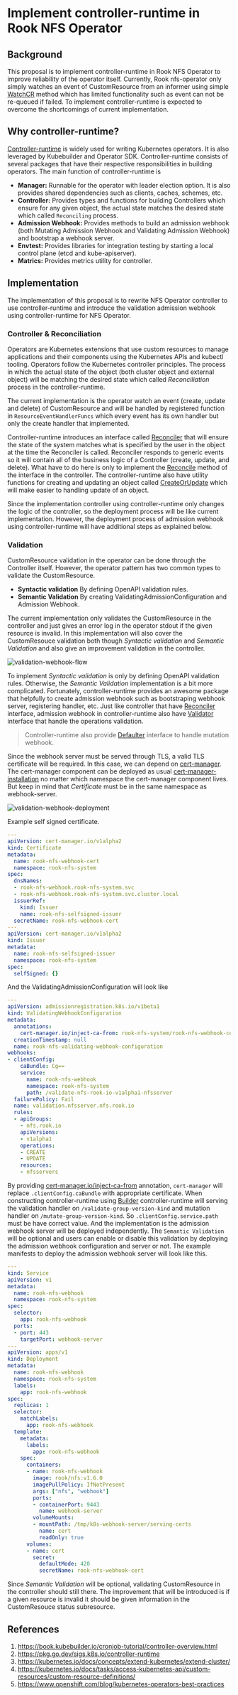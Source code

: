 # Implement controller-runtime in Rook NFS Operator

## Background

This proposal is to implement controller-runtime in Rook NFS Operator to improve reliability of the operator itself. Currently, Rook nfs-operator only simply watches an event of CustomResource from an informer using simple [WatchCR][rook-watchcr] method which has limited functionality such as event can not be re-queued if failed. To implement controller-runtime is expected to overcome the shortcomings of current implementation.

## Why controller-runtime?

[Controller-runtime][controller-runtime] is widely used for writing Kubernetes operators. It is also leveraged by Kubebuilder and Operator SDK. Controller-runtime consists of several packages that have their respective responsibilities in building operators. The main function of controller-runtime is

- **Manager:** Runnable for the operator with leader election option. It is also provides shared dependencies such as clients, caches, schemes, etc.
- **Controller:** Provides types and functions for building Controllers which ensure for any given object, the actual state matches the desired state which called `Reconciling` process.
- **Admission Webhook:** Provides methods to build an admission webhook (both Mutating Admission Webhook and Validating Admission Webhook) and bootstrap a webhook server.
- **Envtest:** Provides libraries for integration testing by starting a local control plane (etcd and kube-apiserver).
- **Matrics:** Provides metrics utility for controller.

## Implementation

The implementation of this proposal is to rewrite NFS Operator controller to use controller-runtime and introduce the validation admission webhook using controller-runtime for NFS Operator.

### Controller & Reconciliation

Operators are Kubernetes extensions that use custom resources to manage applications and their components using the Kubernetes APIs and kubectl tooling. Operators follow the Kubernetes controller principles. The process in which the actual state of the object (both cluster object and external object) will be matching the desired state which called *Reconciliation* process in the controller-runtime.

The current implementation is the operator watch an event (create, update and delete) of CustomResource and will be handled by registered function in `ResourceEventHandlerFuncs` which every event has its own handler but only the create handler that implemented.

Controller-runtime introduces an interface called [Reconciler][Controller-runtime-reconciler] that will ensure the state of the system matches what is specified by the user in the object at the time the Reconciler is called. Reconciler responds to generic events so it will contain all of the business logic of a Controller (create, update, and delete). What have to do here is only to implement the [Reconcile][Controller-runtime-reconcile] method of the interface in the controller. The controller-runtime also have utility functions for creating and updating an object called [CreateOrUpdate][controller-runtime-createorupdate] which will make easier to handling update of an object.

Since the implementation controller using controller-runtime only changes the logic of the controller, so the deployment process will be like current implementation. However, the deployment process of admission webhook using controller-runtime will have additional steps as explained below.

### Validation

CustomResource validation in the operator can be done through the Controller itself. However, the operator pattern has two common types to validate the CustomResource.

- **Syntactic validation** By defining OpenAPI validation rules.
- **Semantic Validation** By creating ValidatingAdmissionConfiguration and Admission Webhook.

The current implementation only validates the CustomResource in the controller and just gives an error log in the operator stdout if the given resource is invalid. In this implementation will also cover the CustomResouce validation both though *Syntactic validation* and *Semantic Validation* and also give an improvement validation in the controller.

![validation-webhook-flow](../../Documentation/media/nfs-webhook-validation-flow.png "Validation Webhook Flow")

To implement *Syntactic validation* is only by defining OpenAPI validation rules. Otherwise, the *Semantic Validation* implementation is a bit more complicated. Fortunately, controller-runtime provides an awesome package that helpfully to create admission webhook such as bootstraping webhook server, registering handler, etc. Just like controller that have [Reconciler][controller-runtime-reconciler] interface, admission webhook in controller-runtime also have [Validator][controller-runtime-validator] interface that handle the operations validation.

> Controller-runtime also provide [Defaulter][controller-runtime-defaulter] interface to handle mutation webhook.

Since the webhook server must be served through TLS, a valid TLS certificate will be required. In this case, we can depend on [cert-manager][cert-manager]. The cert-manager component can be deployed as usual [cert-manager-installation](cert-manager-installation) no matter which namespace the cert-manager component lives. But keep in mind that *Certificate* must be in the same namespace as webhook-server.

![validation-webhook-deployment](../../Documentation/media/nfs-webhook-deployment.png "Validation Webhook Deployment")

Example self signed certificate.

```yaml
---
apiVersion: cert-manager.io/v1alpha2
kind: Certificate
metadata:
  name: rook-nfs-webhook-cert
  namespace: rook-nfs-system
spec:
  dnsNames:
  - rook-nfs-webhook.rook-nfs-system.svc
  - rook-nfs-webhook.rook-nfs-system.svc.cluster.local
  issuerRef:
    kind: Issuer
    name: rook-nfs-selfsigned-issuer
  secretName: rook-nfs-webhook-cert
---
apiVersion: cert-manager.io/v1alpha2
kind: Issuer
metadata:
  name: rook-nfs-selfsigned-issuer
  namespace: rook-nfs-system
spec:
  selfSigned: {}
```

And the ValidatingAdmissionConfiguration will look like

```yaml
---
apiVersion: admissionregistration.k8s.io/v1beta1
kind: ValidatingWebhookConfiguration
metadata:
  annotations:
    cert-manager.io/inject-ca-from: rook-nfs-system/rook-nfs-webhook-cert
  creationTimestamp: null
  name: rook-nfs-validating-webhook-configuration
webhooks:
- clientConfig:
    caBundle: Cg==
    service:
      name: rook-nfs-webhook
      namespace: rook-nfs-system
      path: /validate-nfs-rook-io-v1alpha1-nfsserver
  failurePolicy: Fail
  name: validation.nfsserver.nfs.rook.io
  rules:
  - apiGroups:
    - nfs.rook.io
    apiVersions:
    - v1alpha1
    operations:
    - CREATE
    - UPDATE
    resources:
    - nfsservers
```

By providing [cert-manager.io/inject-ca-from][cert-manager-cainjector] annotation, `cert-manager` will replace `.clientConfig.caBundle` with appropriate certificate. When constructing controller-runtime using [Builder][controller-runtime-webhook-builder] controller-runtime will serving the validation handler on `/validate-group-version-kind` and mutation handler on `/mutate-group-version-kind`. So `.clientConfig.service.path` must be have correct value. And the implementation is the admission webhook server will be deployed independently. The `Semantic Validation` will be optional and users can enable or disable this validation by deploying the admission webhook configuration and server or not. The example manifests to deploy the admission webhook server will look like this.

```yaml
---
kind: Service
apiVersion: v1
metadata:
  name: rook-nfs-webhook
  namespace: rook-nfs-system
spec:
  selector:
    app: rook-nfs-webhook
  ports:
  - port: 443
    targetPort: webhook-server
---
apiVersion: apps/v1
kind: Deployment
metadata:
  name: rook-nfs-webhook
  namespace: rook-nfs-system
  labels:
    app: rook-nfs-webhook
spec:
  replicas: 1
  selector:
    matchLabels:
      app: rook-nfs-webhook
  template:
    metadata:
      labels:
        app: rook-nfs-webhook
    spec:
      containers:
      - name: rook-nfs-webhook
        image: rook/nfs:v1.6.0
        imagePullPolicy: IfNotPresent
        args: ["nfs", "webhook"]
        ports:
        - containerPort: 9443
          name: webhook-server
        volumeMounts:
        - mountPath: /tmp/k8s-webhook-server/serving-certs
          name: cert
          readOnly: true
      volumes:
      - name: cert
        secret:
          defaultMode: 420
          secretName: rook-nfs-webhook-cert
```

Since *Semantic Validation* will be optional, validating CustomResource in the controller should still there. The improvement that will be introduced is if a given resource is invalid it should be given information in the CustomResouce status subresource.

## References

1. https://book.kubebuilder.io/cronjob-tutorial/controller-overview.html
1. https://pkg.go.dev/sigs.k8s.io/controller-runtime
1. https://kubernetes.io/docs/concepts/extend-kubernetes/extend-cluster/
1. https://kubernetes.io/docs/tasks/access-kubernetes-api/custom-resources/custom-resource-definitions/
1. https://www.openshift.com/blog/kubernetes-operators-best-practices

[rook-watchcr]: https://github.com/rook/rook/blob/release-1.3/pkg/operator/k8sutil/customresource.go#L48
[cert-manager]: https://cert-manager.io/
[cert-manager-installation]: https://cert-manager.io/docs/installation/
[cert-manager-cainjector]: https://cert-manager.io/docs/concepts/ca-injector/
[controller-runtime]: https://github.com/kubernetes-sigs/controller-runtime
[controller-runtime-createorupdate]: https://godoc.org/sigs.k8s.io/controller-runtime/pkg/controller/controllerutil#CreateOrUpdate
[controller-runtime-reconcile]: https://godoc.org/sigs.k8s.io/controller-runtime/pkg/reconcile#Func.Reconcile
[controller-runtime-reconciler]: https://godoc.org/sigs.k8s.io/controller-runtime/pkg/reconcile#Reconciler
[controller-runtime-defaulter]: https://godoc.org/sigs.k8s.io/controller-runtime/pkg/webhook/admission#Defaulter
[controller-runtime-validator]: https://godoc.org/sigs.k8s.io/controller-runtime/pkg/webhook/admission#Validator
[controller-runtime-webhook-builder]: https://godoc.org/sigs.k8s.io/controller-runtime/pkg/builder#WebhookBuilder
